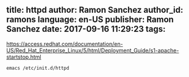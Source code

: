 title: httpd
author: Ramon Sanchez
author_id: ramons
language: en-US
publisher: Ramon Sanchez
date: 2017-09-16 11:29:23
tags:
---
https://access.redhat.com/documentation/en-US/Red_Hat_Enterprise_Linux/5/html/Deployment_Guide/s1-apache-startstop.html

```
emacs /etc/init.d/httpd
```